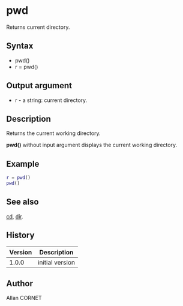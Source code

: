# pwd

Returns current directory.

## Syntax

- pwd()
- r = pwd()

## Output argument

- r - a string: current directory.

## Description

  <p>Returns the current working directory.</p>
  <p><b>pwd()</b> without input argument displays the current working directory.</p>
  <p/>

## Example

```matlab
r = pwd()
pwd()
```

## See also

[cd](cd.md), [dir](dir.md).

## History

| Version | Description     |
| ------- | --------------- |
| 1.0.0   | initial version |

## Author

Allan CORNET

